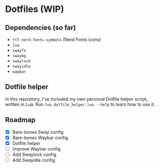 # Dotfiles (WIP)

## Dependencies (so far)

- `ttf-nerd-fonts-symbols` (Nerd Fonts icons)
- `lua`
- `swayfx`
- `swaybg`
- `swaylock`
- `swayidle`
- `waybar`

## Dotfile helper

In this repository, I've included my own personal Dotfile helper script, written in Lua.
Run `lua dotfile_helper.lua --help` to learn how to use it.

## Roadmap

- [x] Bare-bones Sway config
- [x] Bare-bones Waybar config
- [x] Dotfile helper
- [ ] Improve Waybar config
- [ ] Add Swaylock config
- [ ] Add Swayidle config
